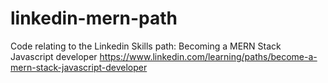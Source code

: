 # linkedin-mern-path

Code relating to the Linkedin Skills path: Becoming a MERN Stack Javascript developer
https://www.linkedin.com/learning/paths/become-a-mern-stack-javascript-developer